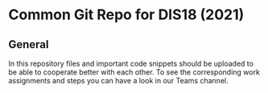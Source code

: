 # Common Git Repo for DIS18 (2021)

## General

In this repository files and important code snippets should be uploaded to be able to cooperate better with each other. To see the corresponding work assignments and steps you can have a look in our Teams channel.
